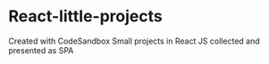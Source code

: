 # React-little-projects
Created with CodeSandbox
Small projects in React JS collected and presented as SPA
